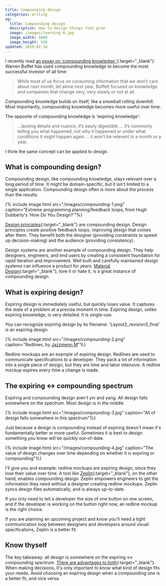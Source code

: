 ```yaml
---
title: Compounding design
categories: writing
og:
  title: Compounding design
  description: How to design things that grow
  image: /images/learning-0.jpg
  image_width: 1600
  image_height: 936
updated: 2019-02-10
---
```


I recently read [an essay on 'compounding knowledge.'](https://fs.blog/2019/02/compounding-knowledge/){:target="_blank"}. Warren Buffet has used compounding knowledge to become the most successful investor of all time:

> While most of us focus on consuming information that we won’t care about next month, let alone next year, Buffett focused on knowledge and companies that change very, very slowly or not at all. 

Compounding knowledge builds on itself, like a snowball rolling downhill. Most importantly, compounding knowledge becomes more useful over time.

The opposite of compounding knowledge is 'expiring knowledge':

>  ...lacking details and nuance, it’s easily digestible ... it’s commonly telling you what happened, not why it happened or under what conditions it might happen again ... it won’t be relevant in a month or a year.

I think the same concept can be applied to design.

## What is compounding design?

Compounding design, like compounding knowledge, stays relevant over a long period of time. It might be domain-specific, but it isn't limited to a single application. Compounding design often is more about the process than the results.

{% include image.html src="/images/compounding-1.png" caption="Extreme programming planning/feedback loops, from Hugh Dubberly's 'How Do You Design?'"%}

[Design principles](/writing/principles){:target="_blank"} are compounding design. Design principles create positive feedback loops, improving design that comes after them. They benefit both the designer (providing constraints to speed up decision-making) and the audience (providing consistency).

Design systems are another example of compounding design. They help designers, engineers, and end users by creating a consistent foundation for rapid iteration and improvement. Well built and carefully maintained design systems can influence a product for years. [Material Design](https://material.io/){:target="_blank"}, love it or hate it, is a great instance of compounding design.

## What is expiring design?

Expiring design is immediately useful, but quickly loses value. It captures the state of a problem at a precise moment in time. Expiring design, unlike expiring knowledge, is very detailed. It is single-use.

You can recognize expiring design by its filename. 'Layout2_revision3_final' is an expiring design.

{% include image.html src="/images/compounding-2.png" caption="Redlines, by <a href='https://www.behance.net/gallery/53174717/UX-Redline-website-compenents' target='_blank' rel='noopener'>Jazzmenn M</a>"%}

Redline mockups are an example of expiring design. Redlines are used to communicate specifications to a developer. They pack a lot of information into a single piece of design, but they are time and labor intensive. A redline mockup expires every time a change is made.

## The expiring ↔ compounding spectrum

Expiring and compounding design aren't yin and yang. All design falls somewhere on the spectrum. Most design is in the middle.

{% include image.html src="/images/compounding-3.jpg" caption="All of design falls somewhere in this spectrum"%}

Just because a design is compounding instead of expiring doesn't mean it's fundamentally better or more useful. Sometimes it is best to design something you know will be quickly out-of-date.

{% include image.html src="/images/compounding-4.jpg" caption="The value of design changes over time depending on whether it is expiring or compounding"%}

I'll give you and example: redline mockups are expiring design, since they lose their value over time. A tool like [Zeplin](https://zeplin.io/){:target="_blank"}, on the other hand, enables compounding design. Zeplin empowers engineers to get the information they need without a designer creating redline mockups. Zeplin syncs design files automatically, and is always up-to-date.

If you only need to tell a developer the size of one button on one screen, and if the developer is working on the button right now, an redline mockup is the right choice.

If you are planning an upcoming project and know you'll need a tight communication loop between designers and developers around visual specifications, Zeplin is a better fit.

## Know thyself

The key takeaway: all design is somewhere on the expiring ↔ compounding spectrum. [There are advantages to both](https://www.youtube.com/watch?v=nRSYU4YSISA){:target="_blank"}. When making decisions, it's only important to know what kind of design fits your needs. Avoid choosing an expiring design when a compounding one is a better fit, and vice versa.